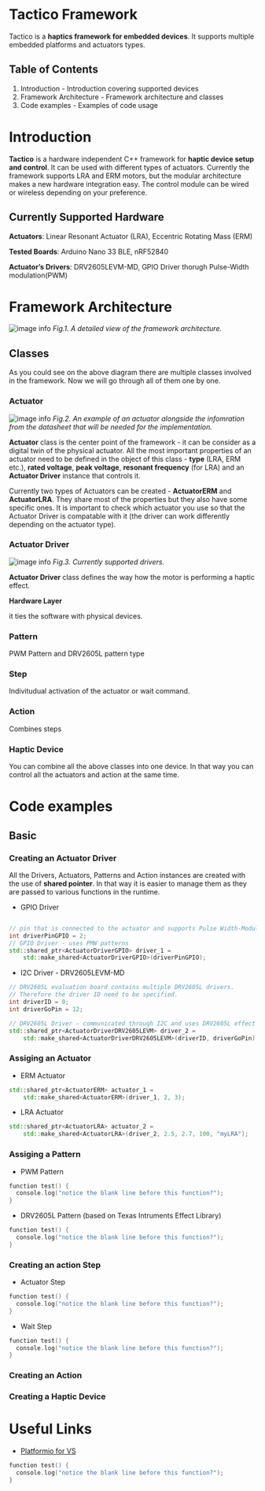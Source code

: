 # Tactico Framework
Tactico is a **haptics framework for embedded devices**. It supports multiple embedded platforms and actuators types.

## Table of Contents
1. Introduction - Introduction covering supported devices
2. Framework Architecture - Framework architecture and classes
3. Code examples - Examples of code usage

# Introduction

**Tactico** is a hardware independent C++  framework for **haptic device setup and control**. It can be used with different types of actuators. Currently the framework  supports LRA and ERM motors, but the modular architecture makes a new hardware integration easy. The control module can be wired or wireless depending on your preference. 

## Currently Supported Hardware

**Actuators**: Linear Resonant Actuator (LRA), Eccentric Rotating Mass (ERM)

**Tested Boards**: Arduino Nano 33 BLE, nRF52840

**Actuator’s Drivers**: DRV2605LEVM-MD, GPIO Driver thorugh Pulse-Width modulation(PWM)

# Framework Architecture

![image info](./documentation/class_diagram_with_categories.png)
*Fig.1. A detailed view of the framework architecture.*

## Classes

As you could see on the above diagram there are multiple classes involved in the framework. Now we will go through all of them one by one.

### Actuator

![image info](./documentation/actuator_class.png)
*Fig.2. An example of an actuator alongside the infomration from the datasheet that will be needed for the implementation.*

**Actuator** class is the center point of the framework - it can be consider as a digital twin of the physical actuator. All the most important properties of an actuator need to be defined in the object of this class - **type** (LRA, ERM etc.), **rated voltage**, **peak voltage**, **resonant frequency** (for LRA) and an **Actuator Driver** instance that controls it.  

Currently two types of Actuators can be created - **ActuatorERM** and **ActuatorLRA**. They share most of the properties but they also have some specific ones. It is important to check which actuator you use so that the Actuator Driver is compatable with it (the driver can work differently depending on the actuator type).

### Actuator Driver

![image info](./documentation/driver_class.png)
*Fig.3. Currently supported drivers.*

**Actuator Driver** class defines the way how the motor is performing a haptic effect.

**Hardware Layer**

it ties the software with physical devices. 
### Pattern

PWM Pattern and DRV2605L pattern type
### Step
Indivitudual activation of the actuator or wait command.

### Action

Combines steps

### Haptic Device
You can combine all the above classes into one device. In that way you can control all the actuators and action at the same time.


# Code examples  
## Basic
### Creating an Actuator Driver

All the Drivers, Actuators, Patterns and Action instances are created with the use of **shared pointer**. In that way it is easier to manage them as they are passed to various functions in the runtime. 

- GPIO Driver

``` cpp

// pin that is connected to the actuator and supports Pulse Width-Modulation
int driverPinGPIO = 2;
// GPIO Driver - uses PMW patterns
std::shared_ptr<ActuatorDriverGPIO> driver_1 = 
    std::make_shared<ActuatorDriverGPIO>(driverPinGPIO);
```
- I2C Driver - DRV2605LEVM-MD
``` cpp
// DRV2605L evaluation board contains multiple DRV2605L drivers.
// Therefore the driver ID need to be specified.
int driverID = 0;
int driverGoPin = 12;

// DRV2605L Driver - communicated through I2C and uses DRV2605L effect library pattern
std::shared_ptr<ActuatorDriverDRV2605LEVM> driver_2 =
    std::make_shared<ActuatorDriverDRV2605LEVM>(driverID, driverGoPin);
```

### Assiging an Actuator

- ERM Actuator
``` cpp
std::shared_ptr<ActuatorERM> actuator_1 =
    std::make_shared<ActuatorERM>(driver_1, 2, 3);

```
- LRA Actuator
``` cpp
std::shared_ptr<ActuatorLRA> actuator_2 =
    std::make_shared<ActuatorLRA>(driver_2, 2.5, 2.7, 100, "myLRA");
```

### Assiging a Pattern

- PWM Pattern
``` cpp
function test() {
  console.log("notice the blank line before this function?");
}
```
- DRV2605L Pattern (based on Texas Intruments Effect Library)
``` cpp
function test() {
  console.log("notice the blank line before this function?");
}
```
### Creating an action Step
- Actuator Step
``` cpp
function test() {
  console.log("notice the blank line before this function?");
}
```
- Wait Step
``` cpp
function test() {
  console.log("notice the blank line before this function?");
}
```

### Creating an Action


### Creating a Haptic Device

# Useful Links
 
- [Platformio for VS](https://docs.platformio.org/en/latest/integration/ide/visualstudio.html)

``` cpp
function test() {
  console.log("notice the blank line before this function?");
}
```